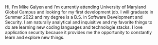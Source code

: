 Hi, I'm Mike Galyen and I'm currently attending University of Maryland Global Campus and looking for my first development job. I will graduate in Summer 2022 and my degree is a B.S. in Software Development and Security. I am naturally analytical and inquisitive and my favorite things to do are learning new coding languages and technologie stacks. I love application security because it provides me the opportunity to constantly learn and explore new things.
